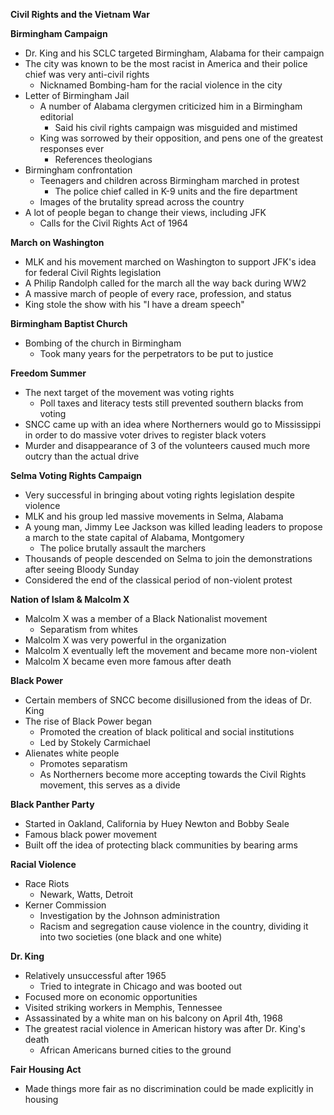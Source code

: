 **Civil Rights and the Vietnam War**

**Birmingham Campaign**
- Dr. King and his SCLC targeted Birmingham, Alabama for their campaign
- The city was known to be the most racist in America and their police chief was very anti-civil rights
	- Nicknamed Bombing-ham for the racial violence in the city
- Letter of Birmingham Jail
	- A number of Alabama clergymen criticized him in a Birmingham editorial
		- Said his civil rights campaign was misguided and mistimed
	- King was sorrowed by their opposition, and pens one of the greatest responses ever
		- References theologians  
- Birmingham confrontation
	- Teenagers and children across Birmingham marched in protest
		- The police chief called in K-9 units and the fire department
	- Images of the brutality spread across the country
- A lot of people began to change their views, including JFK
	- Calls for the Civil Rights Act of 1964

**March on Washington**
- MLK and his movement marched on Washington to support JFK's idea for federal Civil Rights legislation 
- A Philip Randolph called for the march all the way back during WW2
- A massive march of people of every race, profession, and status
- King stole the show with his "I have a dream speech"

**Birmingham Baptist Church**
- Bombing of the church in Birmingham
	- Took many years for the perpetrators to be put to justice

**Freedom Summer**
- The next target of the movement was voting rights
	- Poll taxes and literacy tests still prevented southern blacks from voting
- SNCC came up with an idea where Northerners would go to Mississippi in order to do massive voter drives to register black voters
- Murder and disappearance of 3 of the volunteers caused much more outcry than the actual drive

**Selma Voting Rights Campaign**
- Very successful in bringing about voting rights legislation despite violence
- MLK and his group led massive movements in Selma, Alabama
- A young man, Jimmy Lee Jackson was killed leading leaders to propose a march to the state capital of Alabama, Montgomery
	- The police brutally assault the marchers
- Thousands of people descended on Selma to join the demonstrations after seeing Bloody Sunday
- Considered the end of the classical period of non-violent protest

**Nation of Islam & Malcolm X**
- Malcolm X was a member of a Black Nationalist movement
	- Separatism from whites
- Malcolm X was very powerful in the organization
- Malcolm X eventually left the movement and became more non-violent
- Malcolm X became even more famous after death

**Black Power**
- Certain members of SNCC become disillusioned from the ideas of Dr. King
- The rise of Black Power began
	- Promoted the creation of black political and social institutions 
	- Led by Stokely Carmichael 
- Alienates white people
	- Promotes separatism 
	- As Northerners become more accepting towards the Civil Rights movement, this serves as a divide

**Black Panther Party**
- Started in Oakland, California by Huey Newton and Bobby Seale
- Famous black power movement
- Built off the idea of protecting black communities by bearing arms

**Racial Violence**
- Race Riots
	- Newark, Watts, Detroit
- Kerner Commission
	- Investigation by the Johnson administration
	- Racism and segregation cause violence in the country, dividing it into two societies (one black and one white)

**Dr. King**
- Relatively unsuccessful after 1965
	- Tried to integrate in Chicago and was booted out
- Focused more on economic opportunities
- Visited striking workers in Memphis, Tennessee
- Assassinated by a white man on his balcony on April 4th, 1968
- The greatest racial violence in American history was after Dr. King's death
	- African Americans burned cities to the ground

**Fair Housing Act**
- Made things more fair as no discrimination could be made explicitly in housing




